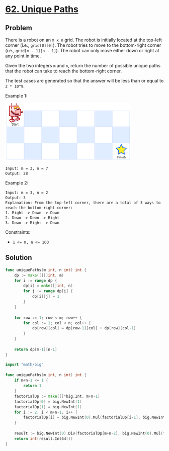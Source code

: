 # [62. Unique Paths](https://leetcode.com/problems/unique-paths/)

## Problem

There is a robot on an `m x n` grid. The robot is initially located at the top-left corner (i.e., `grid[0][0]`). The robot tries to move to the bottom-right corner (i.e., `grid[m - 1][n - 1]`). The robot can only move either down or right at any point in time.

Given the two integers `m` and `n`, return the number of possible unique paths that the robot can take to reach the bottom-right corner.

The test cases are generated so that the answer will be less than or equal to `2 * 10^9`.

 

Example 1:

![alt text](image.png)

```
Input: m = 3, n = 7
Output: 28
```

Example 2:

```
Input: m = 3, n = 2
Output: 3
Explanation: From the top-left corner, there are a total of 3 ways to reach the bottom-right corner:
1. Right -> Down -> Down
2. Down -> Down -> Right
3. Down -> Right -> Down
```

Constraints:

- `1 <= m, n <= 100`

## Solution

```go
func uniquePaths(m int, n int) int {
	dp := make([][]int, m)
	for i := range dp {
		dp[i] = make([]int, n)
		for j := range dp[i] {
			dp[i][j] = 1
		}
	}

	for row := 1; row < m; row++ {
		for col := 1; col < n; col++ {
			dp[row][col] = dp[row-1][col] + dp[row][col-1]
		}
	}

	return dp[m-1][n-1]
}
```

```go
import "math/big"

func uniquePaths(m int, n int) int {
	if m+n-1 <= 1 {
		return 1
	}
	factorialDp := make([]*big.Int, m+n-1)
	factorialDp[0] = big.NewInt(1)
	factorialDp[1] = big.NewInt(1)
	for i := 2; i < m+n-1; i++ {
		factorialDp[i] = big.NewInt(0).Mul(factorialDp[i-1], big.NewInt(int64(i)))
	}

	result := big.NewInt(0).Div(factorialDp[m+n-2], big.NewInt(0).Mul(factorialDp[m-1], factorialDp[n-1]))
	return int(result.Int64())
}
```